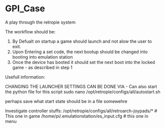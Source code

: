 # GPI_Case
 A play through the retropie system



The workflow should be:

1. By Defualt on startup a game should launch and not alow the user to exit.
2. Upon Entering a set code, the next bootup should be changed into booting into emulation station
3. Once the device has booted it should set the next boot into the locked game - as described in step 1



Usefull information:

CHANGING THE LAUNCHER SETTINGS CAN BE DONE VIA - Can also start the python file for this script
sudo nano /opt/retropie/configs/all/autostart.sh


perhaps save what start state should be in a file somewehre


Investigate controller stuffs:
         /opt/retropie/configs/all/retroarch-joypads/* # This one in game
        /home/pi/.emulationstation/es_input.cfg # this one in menu



